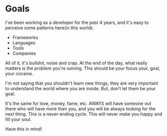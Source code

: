 # Goals

I've been working as a developer for the past 4 years, and it's easy to perceive some patterns here(in this world).

- Frameworks
- Languages
- Tools
- Companies

All of it, it's bullshit, noise and crap. At the end of the day, what really matters is the problem you're solving. This should be your focus your, goal, your cocaine.

I'm not saying that you shouldn't learn new things, they are very important to understand the world where you are inside. But, don't let them be your goal.

It's the same for love, money, fame, etc. AWAYS will have someone out there who will have more than you, and you will be always looking for the next thing. This is a never-ending cycle. This will never make you happy and fill your soul.

Have this in mind!
